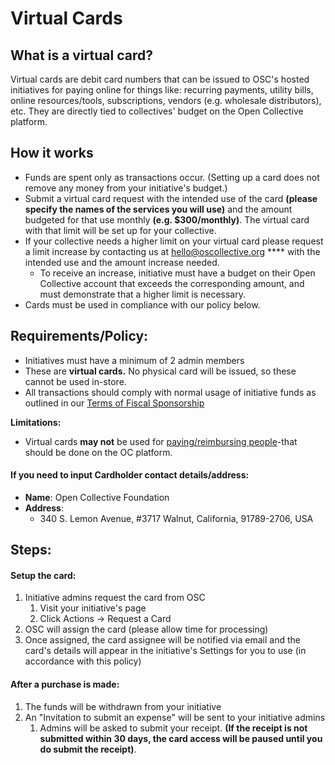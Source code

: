# Virtual Cards

## What is a virtual card?

Virtual cards are debit card numbers that can be issued to OSC's hosted initiatives for paying online for things like: recurring payments, utility bills, online resources/tools, subscriptions, vendors (e.g. wholesale distributors), etc. They are directly tied to collectives' budget on the Open Collective platform.

## How it works

* Funds are spent only as transactions occur. (Setting up a card does not remove any money from your initiative's budget.)
* Submit a virtual card request with the intended use of the card **(please specify the names of the services you will use)** and the amount budgeted for that use monthly **(e.g. $300/monthly)**. The virtual card with that limit will be set up for your collective.
* If your collective needs a higher limit on your virtual card please request a limit increase by contacting us at hello@oscollective.org \*\*\*\* with the intended use and the amount increase needed.
  * To receive an increase, initiative must have a budget on their Open Collective account that exceeds the corresponding amount, and must demonstrate that a higher limit is necessary.
* Cards must be used in compliance with our policy below.

## **Requirements/Policy:** <a href="#requirements-policy" id="requirements-policy"></a>

* Initiatives must have a minimum of 2 admin members
* These are **virtual cards.** No physical card will be issued, so these cannot be used in-store.
* All transactions should comply with normal usage of initiative funds as outlined in our [Terms of Fiscal Sponsorship](https://app.gitbook.com/s/-M9Neg20-zKzu0MhF2d2/getting-started/terms)​

**Limitations:**

* Virtual cards **may not** be used for [paying/reimbursing people](https://app.gitbook.com/s/-M9Neg20-zKzu0MhF2d2/how-it-works/payouts)-that should be done on the OC platform.

#### If you need to input Cardholder contact details/address: <a href="#if-you-need-to-input-cardholder-contact-details-address" id="if-you-need-to-input-cardholder-contact-details-address"></a>

* **Name**: Open Collective Foundation
* **Address**:
  * 340 S. Lemon Avenue, #3717 Walnut, California, 91789-2706, USA

## Steps: <a href="#steps" id="steps"></a>

#### Setup the card: <a href="#setup-the-card" id="setup-the-card"></a>

1. Initiative admins request the card from OSC
   1. Visit your initiative's page
   2. Click Actions -> Request a Card
2. OSC will assign the card (please allow time for processing)
3. Once assigned, the card assignee will be notified via email and the card's details will appear in the initiative's Settings for you to use (in accordance with this policy)

#### ​After a purchase is made: <a href="#after-a-purchase-is-made" id="after-a-purchase-is-made"></a>

1. The funds will be withdrawn from your initiative
2. An "Invitation to submit an expense" will be sent to your initiative admins
   1. Admins will be asked to submit your receipt. **(If the receipt is not submitted within 30 days, the card access will be paused until you do submit the receipt)**.
